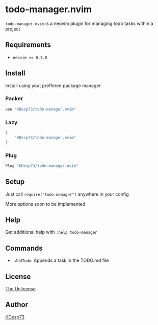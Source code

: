 # todo-manager.nvim

`todo-manager.nvim` is a neovim plugin for managing todo tasks within a project

## Requirements

- `neovim >= 0.7.0`

## Install

Install using yout preffered package manager

### Packer

```lua
use "KDesp73/todo-manager.nvim"
```

### Lazy

```lua
{
    "KDesp73/todo-manager.nvim"
}
```

### Plug

```lua
Plug "KDesp73/todo-manager.nvim"
```

## Setup

Just call `require("todo-manager")` anywhere in your config

More options soon to be implemented

## Help

Get additional help with `:help todo-manager`

## Commands

- `:AddTodo`: Appends a task in the TODO.md file

## License

[The Unlicense](LICENSE)

## Author

[KDesp73](https://github.com/KDesp73)
